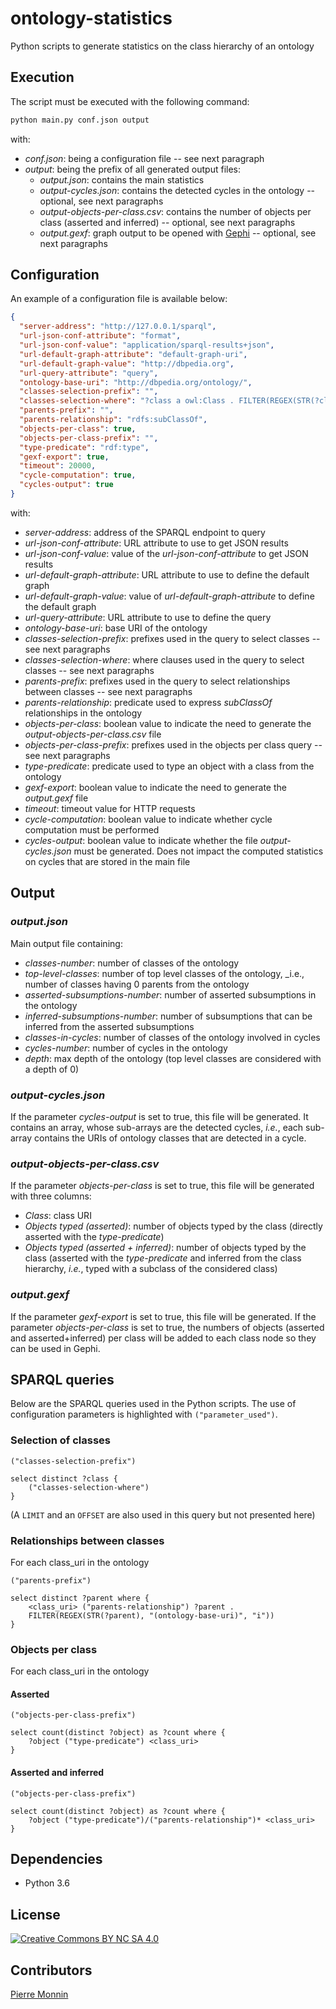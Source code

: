 # ontology-statistics

Python scripts to generate statistics on the class hierarchy of an ontology

## Execution

The script must be executed with the following command:

```bash
python main.py conf.json output
```

with:

* _conf.json_: being a configuration file -- see next paragraph
* _output_: being the prefix of all generated output files:
    * _output.json_: contains the main statistics
    * _output-cycles.json_: contains the detected cycles in the ontology -- optional, see next paragraphs
    * _output-objects-per-class.csv_: contains the number of objects per class (asserted and inferred) -- optional, 
    see next paragraphs
    * _output.gexf_: graph output to be opened with [Gephi](https://gephi.org/) -- optional, see next paragraphs

## Configuration

An example of a configuration file is available below:

```json
{
  "server-address": "http://127.0.0.1/sparql",
  "url-json-conf-attribute": "format",
  "url-json-conf-value": "application/sparql-results+json",
  "url-default-graph-attribute": "default-graph-uri",
  "url-default-graph-value": "http://dbpedia.org",
  "url-query-attribute": "query",
  "ontology-base-uri": "http://dbpedia.org/ontology/",
  "classes-selection-prefix": "",
  "classes-selection-where": "?class a owl:Class . FILTER(REGEX(STR(?class), \"http://dbpedia.org/ontology/\", \"i\")) .",
  "parents-prefix": "",
  "parents-relationship": "rdfs:subClassOf",
  "objects-per-class": true,
  "objects-per-class-prefix": "",
  "type-predicate": "rdf:type",
  "gexf-export": true,
  "timeout": 20000,
  "cycle-computation": true,
  "cycles-output": true
}
```

with:

* _server-address_: address of the SPARQL endpoint to query
* _url-json-conf-attribute_: URL attribute to use to get JSON results
* _url-json-conf-value_: value of the _url-json-conf-attribute_ to get JSON results
* _url-default-graph-attribute_: URL attribute to use to define the default graph
* _url-default-graph-value_: value of _url-default-graph-attribute_ to define the default graph
* _url-query-attribute_: URL attribute to use to define the query
* _ontology-base-uri_: base URI of the ontology
* _classes-selection-prefix_: prefixes used in the query to select classes -- see next paragraphs
* _classes-selection-where_: where clauses used in the query to select classes -- see next paragraphs
* _parents-prefix_: prefixes used in the query to select relationships between classes -- see next paragraphs
* _parents-relationship_: predicate used to express _subClassOf_ relationships in the ontology
* _objects-per-class_: boolean value to indicate the need to generate the _output-objects-per-class.csv_ file
* _objects-per-class-prefix_: prefixes used in the objects per class query -- see next paragraphs
* _type-predicate_: predicate used to type an object with a class from the ontology
* _gexf-export_: boolean value to indicate the need to generate the _output.gexf_ file
* _timeout_: timeout value for HTTP requests
* _cycle-computation_: boolean value to indicate whether cycle computation must be performed
* _cycles-output_: boolean value to indicate whether the file *output-cycles.json* must be generated. Does not impact 
the computed statistics on cycles that are stored in the main file

## Output

### _output.json_

Main output file containing:

* _classes-number_: number of classes of the ontology
* _top-level-classes_: number of top level classes of the ontology, _i.e., number of classes having 0 parents from the 
ontology
* _asserted-subsumptions-number_: number of asserted subsumptions in the ontology
* _inferred-subsumptions-number_: number of subsumptions that can be inferred from the asserted subsumptions
* _classes-in-cycles_: number of classes of the ontology involved in cycles
* _cycles-number_: number of cycles in the ontology
* _depth_: max depth of the ontology (top level classes are considered with a depth of 0)


### _output-cycles.json_

If the parameter _cycles-output_ is set to true, this file will be generated. It contains an array, whose sub-arrays 
are the detected cycles, _i.e._, each sub-array contains the URIs of ontology classes that are detected in a cycle.

### _output-objects-per-class.csv_

If the parameter _objects-per-class_ is set to true, this file will be generated with three columns:
 
* _Class_: class URI
* _Objects typed (asserted)_: number of objects typed by the class (directly asserted with the _type-predicate_)
* _Objects typed (asserted + inferred)_: number of objects typed by the class (asserted with the _type-predicate_ and 
inferred from the class hierarchy, _i.e._, typed with a subclass of the considered class)

### _output.gexf_

If the parameter _gexf-export_ is set to true, this file will be generated.
If the parameter _objects-per-class_ is set to true, the numbers of objects (asserted and asserted+inferred) per class 
will be added to each class node so they can be used in Gephi.

## SPARQL queries

Below are the SPARQL queries used in the Python scripts. The use of configuration parameters is highlighted 
with ``("parameter_used")``.

### Selection of classes

```sparql
("classes-selection-prefix")

select distinct ?class {
    ("classes-selection-where")
}
```

(A ``LIMIT`` and an ``OFFSET`` are also used in this query but not presented here)

### Relationships between classes

For each class_uri in the ontology

```sparql
("parents-prefix")

select distinct ?parent where {
    <class_uri> ("parents-relationship") ?parent . 
    FILTER(REGEX(STR(?parent), "(ontology-base-uri)", "i"))
}
```

### Objects per class

For each class_uri in the ontology

#### Asserted

```sparql
("objects-per-class-prefix")

select count(distinct ?object) as ?count where {
    ?object ("type-predicate") <class_uri>
}
```

#### Asserted and inferred

```sparql
("objects-per-class-prefix")

select count(distinct ?object) as ?count where {
    ?object ("type-predicate")/("parents-relationship")* <class_uri> 
}
```

## Dependencies

* Python 3.6

## License

[![Creative Commons BY NC SA 4.0](https://licensebuttons.net/l/by-nc-sa/4.0/88x31.png)](https://creativecommons.org/licenses/by-nc-sa/4.0/)


## Contributors

[Pierre Monnin](https://pmonnin.github.io/)
